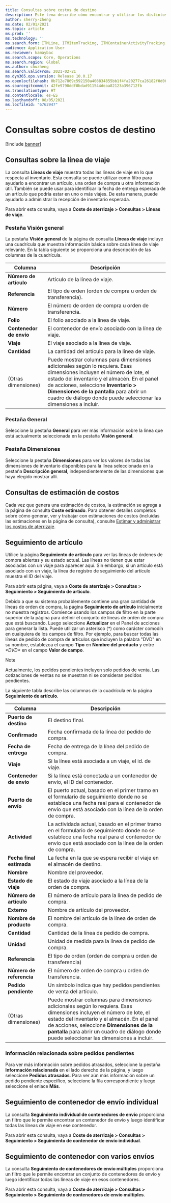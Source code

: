 ```yaml
---
title: Consultas sobre costos de destino
description: Este tema describe cómo encontrar y utilizar los distintos tipos de consultas que están disponibles para el módulo de costos de entrega.
author: sherry-zheng
ms.date: 02/01/2021
ms.topic: article
ms.prod: ''
ms.technology: ''
ms.search.form: ITMLine, ITMItemTracking, ITMContainerActivityTracking, ITMContainerTracking
audience: Application User
ms.reviewer: kamaybac
ms.search.scope: Core, Operations
ms.search.region: Global
ms.author: chuzheng
ms.search.validFrom: 2021-02-21
ms.dyn365.ops.version: Release 10.0.17
ms.openlocfilehash: 0b712e7869c592150a408834855bb1f4fa20277ca26182f0d065b8f3cd77296a
ms.sourcegitcommit: 42fe9790ddf0bdad911544deaa82123a396712fb
ms.translationtype: HT
ms.contentlocale: es-ES
ms.lasthandoff: 08/05/2021
ms.locfileid: "6762947"
---
```

# <a name="landed-cost-inquiries"></a>Consultas sobre costos de destino

[!include [banner](../../includes/banner.md)]

## <a name="voyage-line-inquiries"></a>Consultas sobre la línea de viaje

La consulta **Líneas de viaje** muestra todas las líneas de viaje en lo que respecta al inventario. Esta consulta se puede utilizar como filtro para ayudarlo a encontrar un artículo, una orden de compra u otra información útil. También se puede usar para identificar la fecha de entrega esperada de un artículo que podría estar en uno o más viajes. De esta manera, puede ayudarlo a administrar la recepción de inventario esperada.

Para abrir esta consulta, vaya a **Coste de aterrizaje \> Consultas \> Líneas de viaje**.

### <a name="overview-tab"></a>Pestaña Visión general

La pestaña **Visión general** de la página de consulta **Líneas de viaje** incluye una cuadrícula que muestra información básica sobre cada línea de viaje relevante. En la tabla siguiente se proporciona una descripción de las columnas de la cuadrícula.

| Columna | Descripción |
|---|---|
| **Número de artículo** | Artículo de la línea de viaje. |
| **Referencia** | El tipo de orden (orden de compra u orden de transferencia). |
| **Número** | El número de orden de compra u orden de transferencia. |
| **Folio** | El folio asociado a la línea de viaje. |
| **Contenedor de envío** | El contenedor de envío asociado con la línea de viaje. |
| **Viaje** | El viaje asociado a la línea de viaje. |
| **Cantidad** | La cantidad del artículo para la línea de viaje. |
| (Otras dimensiones) | Puede mostrar columnas para dimensiones adicionales según lo requiera. Esas dimensiones incluyen el número de lote, el estado del inventario y el almacén. En el panel de acciones, seleccione **Inventario \> Dimensiones de la pantalla** para abrir un cuadro de diálogo donde puede seleccionar las dimensiones a incluir. |

### <a name="general-tab"></a>Pestaña General

Seleccione la pestaña **General** para ver más información sobre la línea que está actualmente seleccionada en la pestaña **Visión general**.

### <a name="dimensions-tab"></a>Pestaña Dimensiones

Seleccione la pestaña **Dimensiones** para ver los valores de todas las dimensiones de inventario disponibles para la línea seleccionada en la pestaña **Descripción general**, independientemente de las dimensiones que haya elegido mostrar allí.

## <a name="cost-estimate-inquiries"></a>Consultas de estimación de costos

Cada vez que genera una estimación de costos, la estimación se agrega a la página de consulta **Coste estimado**. Para obtener detalles completos sobre cómo generar, ver y trabajar con estimaciones de costos (incluidas las estimaciones en la página de consulta), consulte [Estimar y administrar los costos de aterrizaje](estimate-manage-landed-costs.md).

## <a name="item-tracking"></a>Seguimiento de artículo

Utilice la página **Seguimiento de artículo** para ver las líneas de órdenes de compra abiertas y su estado actual. Las líneas no tienen que estar asociadas con un viaje para aparecer aquí. Sin embargo, si un artículo está asociado con un viaje, la línea de registro de seguimiento del artículo muestra el ID del viaje.

Para abrir esta página, vaya a **Coste de aterrizaje \> Consultas \> Seguimiento \> Seguimiento de artículo**.

Debido a que su sistema probablemente contiene una gran cantidad de líneas de orden de compra, la página **Seguimiento de artículo** inicialmente no muestra registros. Comience usando los campos de filtro en la parte superior de la página para definir el conjunto de líneas de orden de compra que está buscando. Luego seleccione **Actualizar** en el Panel de acciones para generar la lista. Puede utilizar un asterisco (\*) como carácter comodín en cualquiera de los campos de filtro. Por ejemplo, para buscar todas las líneas de pedido de compra de artículos que incluyen la palabra "DVD" en su nombre, establezca el campo **Tipo** en **Nombre del producto** y entre *\*DVD\** en el campo **Valor de campo**.

> [!NOTE]
> Actualmente, los pedidos pendientes incluyen solo pedidos de venta. Las cotizaciones de ventas no se muestran ni se consideran pedidos pendientes.

La siguiente tabla describe las columnas de la cuadrícula en la página **Seguimiento de artículo**.

| Columna | Descripción |
|---|---|
| **Puerto de destino** | El destino final. |
| **Confirmado** | Fecha confirmada de la línea del pedido de compra. |
| **Fecha de entrega** | Fecha de entrega de la línea del pedido de compra. |
| **Viaje** | Si la línea está asociada a un viaje, el id. de viaje. |
| **Contenedor de envío** | Si la línea está conectada a un contenedor de envío, el ID del contenedor. |
| **Puerto de envío** | El puerto actual, basado en el primer tramo en el formulario de seguimiento donde no se establece una fecha real para el contenedor de envío que está asociado con la línea de la orden de compra. |
| **Actividad** | La actividada actual, basado en el primer tramo en el formulario de seguimiento donde no se establece una fecha real para el contenedor de envío que está asociado con la línea de la orden de compra. |
| **Fecha final estimada** | La fecha en la que se espera recibir el viaje en el almacén de destino. |
| **Nombre** | Nombre del proveedor. |
| **Estado de viaje** | El estado de viaje asociado a la línea de la orden de compra. |
| **Número de artículo** | El número de artículo para la línea de pedido de compra. |
| **Externo** | Nombre de artículo del proveedor. |
| **Nombre de producto** | El nombre del artículo de la línea de orden de compra. |
| **Cantidad** | Cantidad de la línea de pedido de compra. |
| **Unidad** | Unidad de medida para la línea de pedido de compra. |
| **Referencia** | El tipo de orden (orden de compra u orden de transferencia) |
| **Número de referencia** | El número de orden de compra u orden de transferencia. |
| **Pedido pendiente** | Un símbolo indica que hay pedidos pendientes de venta del artículo. |
| (Otras dimensiones) | Puede mostrar columnas para dimensiones adicionales según lo requiera. Esas dimensiones incluyen el número de lote, el estado del inventario y el almacén. En el panel de acciones, seleccione **Dimensiones de la pantalla** para abrir un cuadro de diálogo donde puede seleccionar las dimensiones a incluir. |

### <a name="related-information-about-backorders"></a>Información relacionada sobre pedidos pendientes

Para ver más información sobre pedidos atrasados, seleccione la pestaña **Información relacionada** en el lado derecho de la página, y luego seleccione **Pedidos atrasados**. Para ver aún más información sobre un pedido pendiente específico, seleccione la fila correspondiente y luego seleccione el enlace **Más**.

## <a name="individual-shipping-container-tracking"></a>Seguimiento de contenedor de envío individual

La consulta **Seguimiento individual de contenedores de envío** proporciona un filtro que le permite encontrar un contenedor de envío y luego identificar todas las líneas de viaje en ese contenedor.

Para abrir esta consulta, vaya a **Coste de aterrizaje \> Consultas \> Seguimiento \> Seguimiento de contenedor de envío individual**.

## <a name="multiple-shipping-container-tracking"></a>Seguimiento de contenedor con varios envíos

La consulta **Seguimiento de contenedores de envío múltiples** proporciona un filtro que le permite encontrar un conjunto de contenedores de envío y luego identificar todas las líneas de viaje en esos contenedores.

Para abrir esta consulta, vaya a **Coste de aterrizaje \> Consultas \> Seguimiento \> Seguimiento de contenedores de envío múltiples**.
